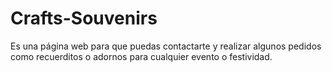 # Crafts-Souvenirs
Es una página web para que puedas contactarte y realizar algunos pedidos como recuerditos o adornos para cualquier evento o festividad.
